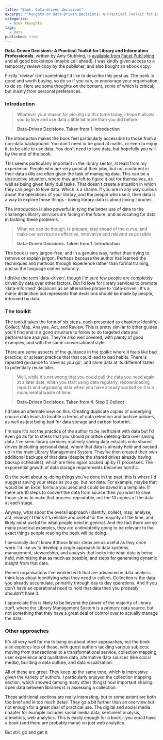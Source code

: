 ```yaml
---
title: "Book: Data-driven decisions"
excerpt: "Thoughts on Data-Driven Decisions: A Practical Toolkit for Library and Information Professionals"
categories:
  - Book thoughts
tags:
  - Data
published: true
---
```


**Data-Driven Decisions: A Practical Toolkit for Library and Information Professionals**, written by Amy Stubbing, is [available from Facet Publishing](https://www.facetpublishing.co.uk/page/detail/data-driven-decisions/?k=9781783304783), and all good bookshops (maybe call ahead). I was kindly given access to a temporary review copy by the publisher, and also bought an ebook copy.

Firstly 'review' isn't something I'd like to describe this post as. The book is good and worth buying, so do so if you can, or encourage your organisation to do so. Here are some thoughts on the content, some of which is critical, but mainly from personal preferences.

### Introduction

> Whatever your reason for picking up this tome today, I hope it allows you to love and use data a little bit more than you did before.
>
> **Data-Driven Decisions. Taken from 1. Introduction**

The introducton makes the book feel particularly accessible to those from a non-data background. You don't need to be good at maths, or even to enjoy it, to be able to use data. You don't need to love data, but hopefully you will by the end of the book.

This seems particularly important in the library sector, at least from my experience. People who are very good at their jobs, but not confident in their data skills are often given the task of managing data. This can be a destructive situation, where they are left to figure it out for themselves, as well as being given fairly dull tasks. That doesn't create a situation in which they can begin to love data. Which is a shame. If you are in any way curious about the operations of your library, and the people who use it, then data is a way to explore those things - loving library data is about loving libraries.

The introduction is also powerful in tying the better use of data to the challenges library services are facing in the future, and advocating for data in tackling these problems.

> What we can do though, is prepare, stay ahead of the curve, and make our services as effective, innovative and relevant as possible
>
> **Data-Driven Decisions. Taken from 1. Introduction**

The book is very jargon-free, and in a genuine way, rather than trying to remove or explain jargon. Perhaps because the author has learned the techniques and methods through experience rather than formal training, and so the language comes naturally.

I dislike the term 'data-driven', though I'm sure few people are completely driven by data over other factors. But I'd love for library services to promote 'data-informed' decisions as an alternative phrase to 'data-driven'. It's a minor distinction but represents that decisions should be made by people, informed by data.

### The toolkit

The toolkit takes the form of six steps, each presented as chapters: Identify, Collect, Map, Analyse, Act, and Review. This is pretty similar to other guides you'll find and is a good structure to follow to do targeted data and performance analysis. They're also well covered, with plenty of good examples, and with the same conversational style.

There are some aspects of the guidance in the toolkit where it feels like bad practice, or at least practice that that could lead to bad habits. There is repeated guidance to 'save as you go', and store data at its different states to potentially reuse later.

> Well, while it's not wrong that you could pull the data you need again at a later date, when you start using data regularly, redownloading reports and organising data when you have already worked on it is a monumental waste of time.
> 
> **Data-Driven Decisions. Taken from 4. Step 2 Collect**


I'd take an alternate view on this. Creating duplicate copies of underlying source data leads to trouble in terms of data retention and archive policies, as well as just being bad for data storage and carbon footprint.

I'm sure it's not the practice of the author to be inefficient with data but I'd even go as far to stress that you should prioritise deleting data over saving data. I've seen library services routinely saving data extracts onto shared drives (including personal data), where that data is already held and backed up in the main Library Management System. They've then created their own additional backups of that data (despite the shared drives already having backup schedules), which are then again backed up by IT processes. The exponential growth of data storage requirements becomes horrific.

On the point about re-doing things you've done in the past, this is where I'd suggest saving your steps as you go, but not data. For example, maybe that would be an Excel formula you used and could be saved in a template. If there are 10 steps to convert the data from source then you want to save those steps to make that process repeatable, not the 10 copies of the data at each stage.

Anyway, what about the overall approach (identify, collect, map, analyse, act, review)? I think it's reliable and useful for the majority of the time, and likely most useful for what people need in general. And the fact there are so many practical examples, they are undoubtedly going to be relevant to the exact things people reading the book will be doing.

I personally don't know if those linear steps are as useful as they once were. I'd like us to develop a single approach to data systems, management, stewardship, and analysis that looks into what data is being held, minimising that as much as possble, and steps for generating dynamic insight from that data.

Recent organisations I've worked with that are advanced in data analysis think less about identifying what they need to collect. Collection is the data you already accumulate, primarily through day to day operations. And if you don't have an operational need to hold that data then you probably shouldn't have it.

I appreciate this is likely to be beyond the power of the majority of library staff, where the Library Management System is a primary data source, but not something that they have a great deal of control over to actually manage the data.

### Other approaches

It's all very well for me to bang on about other approaches, but the book also explores lots of these, with guest authors tackling various subjects: moving from transactional to a transformational service, collection mapping, user experience and qualitative data, alternative data sources (like social media), building a data culture, and data visualisation.

All of these are great. They keep up the same tone, which is impressive given the variety of authors. I particularly enjoyed the collection mapping section, which showed (among many other things) how important sharing open data between libraries is in assessing a collection.

These additional sections are really interesting, but to some extent are both too brief and in too much detail. They go a bit further than an overview but not enough for a great deal of practical use. The digital and social media chapter for example includes social media data, sentiment analysis, altmetrics, web analytics. This is easily enough for a book - you could have a book (and there are probably many) on just web analytics.

But still, go and get it.
